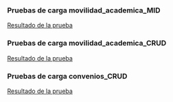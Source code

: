 ### Pruebas de carga movilidad_academica_MID
[Resultado de la prueba](PRUEBAS_MID.md) 

### Pruebas de carga movilidad_academica_CRUD
[Resultado de la prueba](PRUEBAS_MOVILIDAD_CRUD.md)

### Pruebas de carga convenios_CRUD
[Resultado de la prueba](PRUEBAS_CONVENIOS_CRUD.md)
